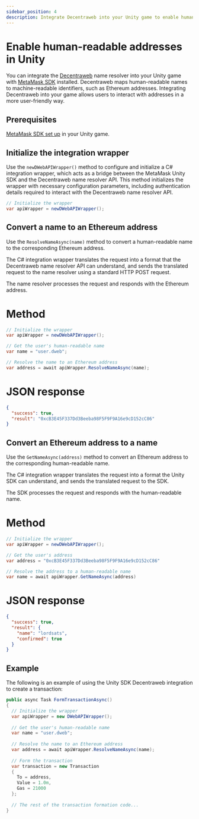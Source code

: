 ```yaml
---
sidebar_position: 4
description: Integrate Decentraweb into your Unity game to enable human-readable addresses.
---
```


# Enable human-readable addresses in Unity

You can integrate the [Decentraweb](https://decentraweb.org/) name resolver into your Unity game
with [MetaMask SDK](../connect/set-up-sdk/gaming/unity.md) installed.
Decentraweb maps human-readable names to machine-readable identifiers, such as Ethereum addresses.
Integrating Decentraweb into your game allows users to interact with addresses in a more user-friendly way.

## Prerequisites

[MetaMask SDK set up](../connect/set-up-sdk/gaming/unity.md) in your Unity game.

## Initialize the integration wrapper

Use the `newDWebAPIWrapper()` method to configure and initialize a C# integration wrapper, which
acts as a bridge between the MetaMask Unity SDK and the Decentraweb name resolver API.
This method initializes the wrapper with necessary configuration parameters, including
authentication details required to interact with the Decentraweb name resolver API.

```csharp
// Initialize the wrapper
var apiWrapper = newDWebAPIWrapper();
```

## Convert a name to an Ethereum address

Use the `ResolveNameAsync(name)` method to convert a human-readable name to the corresponding
Ethereum address.

The C# integration wrapper translates the request into a format that the Decentraweb name resolver
API can understand, and sends the translated request to the name resolver using a standard HTTP POST request.

The name resolver processes the request and responds with the Ethereum address.

<!--tabs-->

# Method

```csharp
// Initialize the wrapper
var apiWrapper = newDWebAPIWrapper();

// Get the user's human-readable name
var name = "user.dweb";

// Resolve the name to an Ethereum address
var address = await apiWrapper.ResolveNameAsync(name);
```

# JSON response

```json
{
  "success": true,
  "result": "0xcB3E45F337Dd3Beeba98F5F9F9A16e9cD152cC86"
}
```

<!--/tabs-->

## Convert an Ethereum address to a name

Use the `GetNameAsync(address)` method to convert an Ethereum address to the corresponding
human-readable name.

The C# integration wrapper translates the request into a format the Unity SDK can understand, and
sends the translated request to the SDK.

The SDK processes the request and responds with the human-readable name.

<!--tabs-->

# Method

```csharp
// Initialize the wrapper
var apiWrapper = newDWebAPIWrapper();

// Get the user's address
var address = "0xcB3E45F337Dd3Beeba98F5F9F9A16e9cD152cC86"

// Resolve the address to a human-readable name
var name = await apiWrapper.GetNameAsync(address)
```

# JSON response

```json
{
  "success": true,
  "result": {
    "name": "lordsats",
    "confirmed": true 
  } 
}
```

<!--/tabs-->

## Example

The following is an example of using the Unity SDK Decentraweb integration to create a transaction:

```csharp
public async Task FormTransactionAsync()
{
  // Initialize the wrapper
  var apiWrapper = new DWebAPIWrapper();
  
  // Get the user's human-readable name
  var name = "user.dweb";
  
  // Resolve the name to an Ethereum address
  var address = await apiWrapper.ResolveNameAsync(name);
  
  // Form the transaction
  var transaction = new Transaction
  {
    To = address,
    Value = 1.0m,
    Gas = 21000
  };
  
  // The rest of the transaction formation code...
}
```
